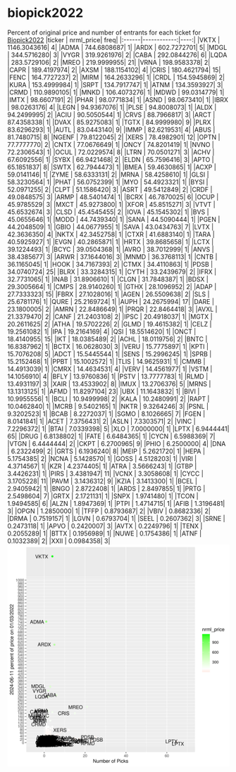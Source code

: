 # biopick2022
Percent of original price and number of entrants for each ticket for [Biopick2022](https://twitter.com/hashtag/Biopick2022)
|ticker |   nrml_price| freq|
|:------|------------:|----:|
|VKTX   | 1146.3043616|    4|
|ADMA   |  744.6808687|    1|
|ARDX   |  602.7272701|    5|
|MDGL   |  344.5716280|    3|
|VYGR   |  319.9261976|    2|
|CABA   |  292.0844276|    6|
|LQDA   |  283.5729106|    2|
|MREO   |  219.9999955|   21|
|VRNA   |  198.9583378|    2|
|CAPR   |  189.4197974|    2|
|AXSM   |  188.1154102|    4|
|CRIS   |  180.4621794|   15|
|FENC   |  164.7727237|    2|
|MIRM   |  164.2633296|    1|
|CRDL   |  154.5945869|    2|
|KURA   |  153.4999984|    1|
|SRPT   |  134.7917747|    1|
|ATNM   |  134.3593927|    3|
|CRMD   |  110.9890105|    1|
|MNKD   |  106.4073276|    1|
|MDWD   |   99.0314779|    1|
|IMTX   |   98.6607191|    2|
|PHAR   |   98.0771834|    1|
|ASND   |   98.0673410|    1|
|IBRX   |   98.0263176|    4|
|LEGN   |   94.9367076|    1|
|PLSE   |   94.8008073|    1|
|ALDX   |   94.2499995|    2|
|ACIU   |   90.5050544|    1|
|CRVS   |   88.7966817|    3|
|ARCT   |   87.4358338|    1|
|DVAX   |   85.9275083|    1|
|TGTX   |   84.9999980|    9|
|PLRX   |   83.6296293|    1|
|AUTL   |   83.0443140|    9|
|IMMP   |   82.6219531|    4|
|ABUS   |   81.7480715|    8|
|NGENF  |   79.8122045|    2|
|XERS   |   78.4982901|   12|
|OPTN   |   77.7777770|    2|
|CNTX   |   77.0676649|    1|
|ONCY   |   74.8201419|    1|
|NVNO   |   72.2306543|    1|
|OCUL   |   72.0229574|    8|
|LTRN   |   70.0501271|    3|
|ACHV   |   67.6092556|    1|
|SYBX   |   66.9421468|    2|
|ELDN   |   65.7596416|    3|
|APTO   |   65.1851837|    8|
|SWTX   |   62.7944473|    1|
|BMEA   |   59.4630865|    1|
|ACXP   |   59.0141146|    1|
|ZYME   |   58.6333131|    2|
|MRNA   |   58.4258610|    1|
|GLSI   |   58.3230564|    1|
|PHAT   |   56.0752399|    1|
|MYO    |   54.4923321|    1|
|BYSI   |   52.0971255|    2|
|CLPT   |   51.1586420|    3|
|ASRT   |   49.5412849|    2|
|CRDF   |   49.0848575|    3|
|ARMP   |   48.5401474|    1|
|BCRX   |   46.7870025|    6|
|OCUP   |   45.9785529|    3|
|MXCT   |   45.9273800|    1|
|XFOR   |   45.8515271|    3|
|VTVT   |   45.6532674|    3|
|CLSD   |   45.4545455|    2|
|IOVA   |   45.1545302|    1|
|BVS    |   45.0655646|    1|
|MODD   |   44.7439340|    1|
|SANA   |   44.5090444|    1|
|PGEN   |   44.2048509|    1|
|GBIO   |   44.0677955|    1|
|SAVA   |   43.0434763|    7|
|LVTX   |   42.3636350|    4|
|NKTX   |   42.3452758|    1|
|CTXR   |   41.6883140|    1|
|TARA   |   40.5925927|    1|
|EVGN   |   40.2865871|    1|
|HRTX   |   39.8685658|    1|
|LCTX   |   39.1224493|    1|
|BCYC   |   39.0504368|    1|
|AVRO   |   38.7012999|    1|
|ANVS   |   38.4385677|    3|
|ARWR   |   37.1644016|    3|
|MNMD   |   36.3768113|    1|
|CNTB   |   36.1165045|    1|
|HOOK   |   34.7167393|    2|
|CTMX   |   34.4110863|    1|
|PDSB   |   34.0740724|   25|
|BLRX   |   33.3284315|    1|
|CYTH   |   33.2439679|    2|
|IFRX   |   32.7731065|    1|
|INAB   |   31.8906610|    1|
|CLGN   |   31.7848387|    1|
|BDSX   |   29.3005664|    1|
|CMPS   |   28.9140260|    1|
|GTHX   |   28.1096952|    2|
|ADAP   |   27.7333323|   15|
|FBRX   |   27.1028016|    1|
|AGEN   |   26.5509638|    2|
|SLS    |   25.6781176|    1|
|QURE   |   25.2169724|    1|
|AUPH   |   24.2675994|   17|
|DARE   |   23.1800005|    2|
|AMRN   |   22.8486649|    1|
|PRQR   |   22.8464418|    3|
|AVXL   |   21.3379470|    2|
|CANF   |   21.2403108|    2|
|IPSC   |   20.4918037|    1|
|MGTX   |   20.2611625|    2|
|ATHA   |   19.5702226|    2|
|GLMD   |   19.4615382|    1|
|CELZ   |   19.2561082|    1|
|IPA    |   19.2164169|    4|
|QSI    |   18.5514620|    1|
|ONCT   |   18.4140955|   15|
|IKT    |   18.0385489|    2|
|ACHL   |   18.0119756|    2|
|BNTC   |   16.8387962|    1|
|BCTX   |   16.0628030|    3|
|VERU   |   15.7775897|    1|
|KPTI   |   15.7076208|    5|
|ADCT   |   15.5445544|    1|
|SENS   |   15.2996245|    1|
|SPRB   |   15.2152468|    1|
|PPBT   |   15.1002572|    1|
|TLIS   |   14.9625931|    1|
|CMMB   |   14.4913039|    1|
|CMRX   |   14.4634531|    4|
|VERV   |   14.4561977|    1|
|VSTM   |   14.1056910|    4|
|BFLY   |   13.9760836|    1|
|PSTV   |   13.7777783|    1|
|RLMD   |   13.4931197|    3|
|XAIR   |   13.4533902|    8|
|IMUX   |   13.2706376|    5|
|MRNS   |   13.1313125|    1|
|AFMD   |   11.8297104|   23|
|UBX    |   11.1643832|    1|
|BIVI   |   10.9955556|    1|
|BCLI   |   10.9499998|    2|
|KALA   |   10.2480991|    2|
|RAPT   |   10.0462840|    1|
|MCRB   |    9.5402165|    1|
|NKTR   |    9.3264246|    3|
|PSNL   |    9.3202523|    1|
|BCAB   |    8.2272037|    1|
|SGMO   |    8.1026665|    7|
|FGEN   |    8.0141841|    1|
|ACET   |    7.3756431|    2|
|ASLN   |    7.3303571|    2|
|VINC   |    7.2296372|    1|
|BTAI   |    7.0339398|    5|
|XLO    |    7.0000000|    1|
|LPTX   |    6.9444441|   65|
|DRUG   |    6.8138802|    1|
|FATE   |    6.6484365|    1|
|CYCN   |    6.5988369|    7|
|VTGN   |    6.4444444|    2|
|CKPT   |    6.2700965|    9|
|PHIO   |    6.2500000|    4|
|DNA    |    6.2322499|    2|
|GRTS   |    6.1936240|    8|
|MEIP   |    5.2621720|    1|
|HEPA   |    5.1754385|    2|
|NCNA   |    5.1428570|    1|
|GOSS   |    4.5128203|    1|
|VIRI   |    4.3714567|    1|
|KZR    |    4.2374405|    1|
|ATRA   |    3.5666243|    1|
|GTBP   |    3.4426231|    1|
|PIRS   |    3.4381947|   11|
|VCNX   |    3.3058608|    1|
|CYCC   |    3.1705228|   11|
|PAVM   |    3.1436312|    9|
|KZIA   |    3.1413300|    1|
|BCEL   |    2.9405942|    1|
|BNGO   |    2.8722408|    1|
|ARDS   |    2.8497855|    1|
|PRTG   |    2.5498604|    7|
|GRTX   |    2.1721131|    1|
|SNPX   |    1.9741480|    1|
|TCON   |    1.9494585|    6|
|ALZN   |    1.8947369|    1|
|PTPI   |    1.4714715|    1|
|AFIB   |    1.3196481|    3|
|OPGN   |    1.2850000|    1|
|TFFP   |    0.8793687|    2|
|VBIV   |    0.8682336|    2|
|DRMA   |    0.7519157|    1|
|LGVN   |    0.6793704|    1|
|SEEL   |    0.2607362|    3|
|SRNE   |    0.2473118|    1|
|APVO   |    0.2420007|    3|
|AVTX   |    0.2249796|    1|
|TENX   |    0.2055289|    1|
|BTTX   |    0.1956989|    1|
|NUWE   |    0.1754386|    1|
|ATNF   |    0.1032389|    2|
|XXII   |    0.0984358|    3|
![retvspicks](biopicks.png?raw=true)
